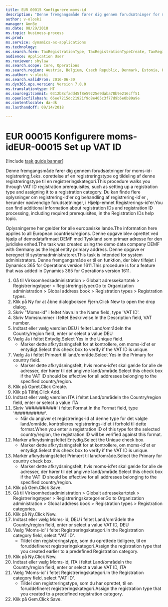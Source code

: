 ```yaml
--- 
title: EUR 00015 Konfigurere moms-id
description: "Denne fremgangsmåde fører dig gennem forudsætninger for moms-id-registrering,f.eks. oprettelse af en registreringstype og tildeling af denne registreringstype til en registreringskategori."
author: v-oloski
manager: AnnBe
ms.date: 08/29/2018
ms.topic: business-process
ms.prod: 
ms.service: dynamics-ax-applications
ms.technology: 
ms.search.form: TaxRegistrationType, TaxRegistrationTypeCreate, TaxRegistrationLegislationTypes
audience: Application User
ms.reviewer: shylaw
ms.search.scope: Core, Operations
ms.search.region: Austria, Belgium, Czech Republic, Denmark, Estonia, Finland, France, Germany, Hungary, Ireland, Italy, Latvia, Lithuania, Netherlands, Poland, Spain, Sweden, United Kingdom
ms.author: v-oloski
ms.search.validFrom: 2016-06-30
ms.dyn365.ops.version: Version 7.0.0
ms.translationtype: HT
ms.sourcegitcommit: 0312b8cfadd45f8e59225e9daba78b9e216cff51
ms.openlocfilehash: 66ee7215dc21921f9d8e405c3f77d9b5e0b89a9e
ms.contentlocale: da-dk
ms.lasthandoff: 09/14/2018

---
```

# <a name="eur-00015-set-up-vat-id"></a><span data-ttu-id="acf74-103">EUR 00015 Konfigurere moms-id</span><span class="sxs-lookup"><span data-stu-id="acf74-103">EUR-00015 Set up VAT ID</span></span>

[!include [task guide banner](../../includes/task-guide-banner.md)]

<span data-ttu-id="acf74-104">Denne fremgangsmåde fører dig gennem forudsætninger for moms-id-registrering,f.eks. oprettelse af en registreringstype og tildeling af denne registreringstype til en registreringskategori.</span><span class="sxs-lookup"><span data-stu-id="acf74-104">This procedure walks you through VAT ID registration prerequisites, such as setting up a registration type and assigning it to a registration category.</span></span> <span data-ttu-id="acf74-105">Du kan finde flere oplysninger om registrering-id'er og behandling af registrering-id'er , herunder nødvendige forudsætninger, i Hjælp-emnet Registrerings-id'er.</span><span class="sxs-lookup"><span data-stu-id="acf74-105">You can find additional information about registration IDs and registration ID processing, including required prerequisites, in the Registration IDs help topic.</span></span> 

<span data-ttu-id="acf74-106">Oplysningerne her gælder for alle europæiske lande.</span><span class="sxs-lookup"><span data-stu-id="acf74-106">The information here applies to all European countries/regions.</span></span> <span data-ttu-id="acf74-107">Denne opgave blev oprettet ved hjælp af demodatafirmaet DEMF med Tyskland som primær adresse for den juridiske enhed.</span><span class="sxs-lookup"><span data-stu-id="acf74-107">The task was created using the demo data company DEMF with Germany as the legal entity primary address.</span></span> <span data-ttu-id="acf74-108">Denne opgave er beregnet til systemadministratorer.</span><span class="sxs-lookup"><span data-stu-id="acf74-108">This task is intended for system administrators.</span></span> <span data-ttu-id="acf74-109">Denne fremgangsmåde er til en funktion, der blev tilføjet i Dynamics 365 for Operations version 1611.</span><span class="sxs-lookup"><span data-stu-id="acf74-109">This procedure is for a feature that was added in Dynamics 365 for Operations version 1611.</span></span>

1. <span data-ttu-id="acf74-110">Gå til Virksomhedsadministration > Globalt adressekartotek > Registreringstyper > Registreringstyper.</span><span class="sxs-lookup"><span data-stu-id="acf74-110">Go to Organization administration > Global address book > Registration types > Registration types.</span></span>
2. <span data-ttu-id="acf74-111">Klik på Ny for at åbne dialogboksen Fjern.</span><span class="sxs-lookup"><span data-stu-id="acf74-111">Click New to open the drop dialog.</span></span>
3. <span data-ttu-id="acf74-112">Skriv "Moms-id" i feltet Navn.</span><span class="sxs-lookup"><span data-stu-id="acf74-112">In the Name field, type 'VAT ID'.</span></span>
4. <span data-ttu-id="acf74-113">Skriv Momsnummer i feltet Beskrivelse.</span><span class="sxs-lookup"><span data-stu-id="acf74-113">In the Description field, VAT number.</span></span>
5. <span data-ttu-id="acf74-114">Indtast eller vælg værdien DEU i feltet Land/område</span><span class="sxs-lookup"><span data-stu-id="acf74-114">In the Country/region field, enter or select a value DEU</span></span>
6. <span data-ttu-id="acf74-115">Vælg Ja i feltet Entydig.</span><span class="sxs-lookup"><span data-stu-id="acf74-115">Select Yes in the Unique field.</span></span>
    * <span data-ttu-id="acf74-116">Marker dette afkrydsningsfelt for at kontrollere, om moms-id'et er entydigt.</span><span class="sxs-lookup"><span data-stu-id="acf74-116">Select this check box to verify if the VAT ID is unique.</span></span>  
7. <span data-ttu-id="acf74-117">Vælg Ja i feltet Primært til land/område.</span><span class="sxs-lookup"><span data-stu-id="acf74-117">Select Yes in the Primary for country field.</span></span>
    * <span data-ttu-id="acf74-118">Marker dette afkrydsningsfelt, hvis moms-id'et skal gælde for alle de adresser, der hører til det angivne land/område.</span><span class="sxs-lookup"><span data-stu-id="acf74-118">Select this check box if the VAT ID should be effective for all addresses belonging to the specified country/region.</span></span>  
8. <span data-ttu-id="acf74-119">Klik på Opret.</span><span class="sxs-lookup"><span data-stu-id="acf74-119">Click Create.</span></span>
9. <span data-ttu-id="acf74-120">Klik på Tilføj.</span><span class="sxs-lookup"><span data-stu-id="acf74-120">Click Add.</span></span>
10. <span data-ttu-id="acf74-121">Indtast eller vælg værdien ITA i feltet Land/område</span><span class="sxs-lookup"><span data-stu-id="acf74-121">In the Country/region field, enter or select a value ITA</span></span>
11. <span data-ttu-id="acf74-122">Skriv '###########' i feltet Format.</span><span class="sxs-lookup"><span data-stu-id="acf74-122">In the Format field, type '###########'.</span></span>
    * <span data-ttu-id="acf74-123">Når du angiver et registrerings-id af denne type for det valgte land/område, kontrolleres registrerings-id'et i forhold til dette format.</span><span class="sxs-lookup"><span data-stu-id="acf74-123">When you enter a registration ID of this type for the selected country/region, the registration ID will be verified against this format.</span></span>  
12. <span data-ttu-id="acf74-124">Marker afkrydsningsfeltet Entydig.</span><span class="sxs-lookup"><span data-stu-id="acf74-124">Select the Unique check box.</span></span>
    * <span data-ttu-id="acf74-125">Marker dette afkrydsningsfelt for at kontrollere, om moms-id'et er entydigt.</span><span class="sxs-lookup"><span data-stu-id="acf74-125">Select this check box to verify if the VAT ID is unique.</span></span>  
13. <span data-ttu-id="acf74-126">Markér afkrydsningsfeltet Primært til land/område.</span><span class="sxs-lookup"><span data-stu-id="acf74-126">Select the Primary for country check box.</span></span>
    * <span data-ttu-id="acf74-127">Marker dette afkrydsningsfelt, hvis moms-id'et skal gælde for alle de adresser, der hører til det angivne land/område.</span><span class="sxs-lookup"><span data-stu-id="acf74-127">Select this check box if the VAT ID should be effective for all addresses belonging to the specified country/region.</span></span>  
14. <span data-ttu-id="acf74-128">Klik på Gem.</span><span class="sxs-lookup"><span data-stu-id="acf74-128">Click Save.</span></span>
15. <span data-ttu-id="acf74-129">Gå til Virksomhedsadministration > Globalt adressekartotek > Registreringstyper > Registreringskategorier.</span><span class="sxs-lookup"><span data-stu-id="acf74-129">Go to Organization administration > Global address book > Registration types > Registration categories.</span></span>
16. <span data-ttu-id="acf74-130">Klik på Ny.</span><span class="sxs-lookup"><span data-stu-id="acf74-130">Click New.</span></span>
17. <span data-ttu-id="acf74-131">Indtast eller vælg Moms-id, DEU i feltet Land/område</span><span class="sxs-lookup"><span data-stu-id="acf74-131">In the Country/region field, enter or select a value VAT ID, DEU</span></span>
18. <span data-ttu-id="acf74-132">Vælg 'Moms-id' i feltet Registreringskategori.</span><span class="sxs-lookup"><span data-stu-id="acf74-132">In the Registration category field, select 'VAT ID'.</span></span>
    * <span data-ttu-id="acf74-133">Tildel den registreringstype, som du oprettede tidligere, til en foruddefineret registreringskategori.</span><span class="sxs-lookup"><span data-stu-id="acf74-133">Assign the registration type that you created earlier to a predefined Registration category.</span></span>  
19. <span data-ttu-id="acf74-134">Klik på Ny.</span><span class="sxs-lookup"><span data-stu-id="acf74-134">Click New.</span></span>
20. <span data-ttu-id="acf74-135">Indtast eller vælg Moms-id, ITA i feltet Land/område</span><span class="sxs-lookup"><span data-stu-id="acf74-135">In the Country/region field, enter or select a value VAT ID, ITA</span></span>
21. <span data-ttu-id="acf74-136">Vælg 'Moms-id' i feltet Registreringskategori.</span><span class="sxs-lookup"><span data-stu-id="acf74-136">In the Registration category field, select 'VAT ID'.</span></span>
    * <span data-ttu-id="acf74-137">Tildel den registreringstype, som du har oprettet, til en foruddefineret registreringskategori.</span><span class="sxs-lookup"><span data-stu-id="acf74-137">Assign the registration type that you created to a predefined registration category.</span></span>  
22. <span data-ttu-id="acf74-138">Klik på Gem.</span><span class="sxs-lookup"><span data-stu-id="acf74-138">Click Save.</span></span>


